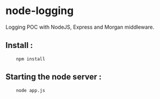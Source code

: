 # node-logging
Logging POC with NodeJS, Express and Morgan middleware.

## Install :
        npm install

## Starting the node server :
        node app.js

